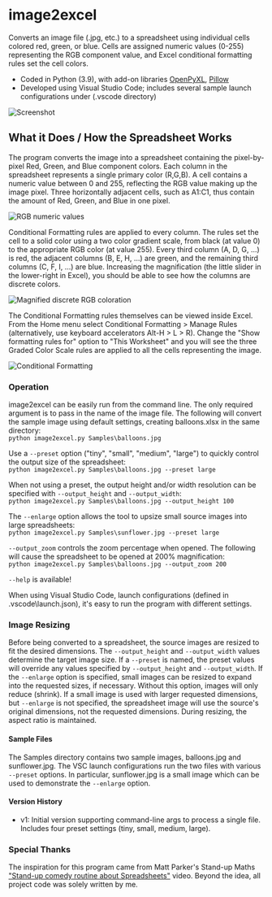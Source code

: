 # image2excel
Converts an image file (.jpg, etc.) to a spreadsheet using individual cells colored red, green, or blue.  Cells are assigned numeric values (0-255) representing the RGB component value, and Excel conditional formatting rules set the cell colors.

- Coded in Python (3.9), with add-on libraries [OpenPyXL](https://openpyxl.readthedocs.io/), [Pillow](https://python-pillow.org/)
- Developed using Visual Studio Code; includes several sample launch configurations under (.vscode directory)

![Screenshot](https://user-images.githubusercontent.com/76141087/105903846-64a01500-5fee-11eb-90f9-b4a6bf79ef8e.png)

## What it Does / How the Spreadsheet Works
The program converts the image into a spreadsheet containing the pixel-by-pixel Red, Green, and Blue component colors.  Each column in the spreadsheet represents a single primary color (R,G,B).  A cell contains a numeric value between 0 and 255, reflecting the RGB value making up the image pixel.  Three horizontally adjacent cells, such as A1:C1, thus contain the amount of Red, Green, and Blue in one pixel.

![RGB numeric values](https://user-images.githubusercontent.com/76141087/105903481-ecd1ea80-5fed-11eb-98a0-4e3e7fd12cd6.png)

Conditional Formatting rules are applied to every column.  The rules set the cell to a solid color using a two color gradient scale, from black (at value 0) to the appropriate RGB color (at value 255).  Every third column (A, D, G, ...) is red, the adjacent columns (B, E, H, ...) are green, and the remaining third columns (C, F, I, ...) are blue.  Increasing the magnification (the little slider in the lower-right in Excel), you should be able to see how the columns are discrete colors.

![Magnified discrete RGB coloration](https://user-images.githubusercontent.com/76141087/105902200-4fc28200-5fec-11eb-9a9b-306f5f319f1b.png)

The Conditional Formatting rules themselves can be viewed inside Excel.  From the Home menu select Conditional Formatting > Manage Rules (alternatively, use keyboard accelerators Alt-H > L > R).  Change the "Show formatting rules for" option to "This Worksheet" and you will see the three Graded Color Scale rules are applied to all the cells representing the image.

![Conditional Formatting](https://user-images.githubusercontent.com/76141087/105902205-50f3af00-5fec-11eb-9d54-a883672bb5b2.png)

### Operation
image2excel can be easily run from the command line.  The only required argument is to pass in the name of the image file.  The following will convert the sample image using default settings, creating balloons.xlsx in the same directory: <br/>
`python image2excel.py Samples\balloons.jpg`

Use a `--preset` option ("tiny", "small", "medium", "large") to quickly control the output size of the spreadsheet: <br/>
`python image2excel.py Samples\balloons.jpg --preset large`

When not using a preset, the output height and/or width resolution can be specified with `--output_height` and `--output_width`: <br/>
`python image2excel.py Samples\balloons.jpg --output_height 100`

The `--enlarge` option allows the tool to upsize small source images into large spreadsheets: <br/>
`python image2excel.py Samples\sunflower.jpg --preset large`

`--output_zoom` controls the zoom percentage when opened.  The following will cause the spreadsheet to be opened at 200% magnification: <br/>
`python image2excel.py Samples\balloons.jpg --output_zoom 200`

`--help` is available!

When using Visual Studio Code, launch configurations (defined in .vscode\launch.json), it's easy to run the program with different settings.


### Image Resizing
Before being converted to a spreadsheet, the source images are resized to fit the desired dimensions.  The `--output_height` and `--output_width` values determine the target image size.  If a `--preset` is named, the preset values will override any values specified by `--output_height` and `--output_width`.
If the `--enlarge` option is specified, small images can be resized to expand into the requested sizes, if necessary.  Without this option, images will only reduce (shrink).  If a small image is used with larger requested dimensions, but `--enlarge` is not specified, the spreadsheet image will use the source's original dimensions, not the requested dimensions.
During resizing, the aspect ratio is maintained.


#### Sample Files
The Samples directory contains two sample images, balloons.jpg and sunflower.jpg.  The VSC launch configurations run the two files with various `--preset` options.  In particular, sunflower.jpg is a small image which can be used to demonstrate the `--enlarge` option.


#### Version History
- v1: Initial version supporting command-line args to process a single file.  Includes four preset settings (tiny, small, medium, large).


### Special Thanks
The inspiration for this program came from Matt Parker's Stand-up Maths ["Stand-up comedy routine about Spreadsheets"](https://youtu.be/UBX2QQHlQ_I) video.  Beyond the idea, all project code was solely written by me.
